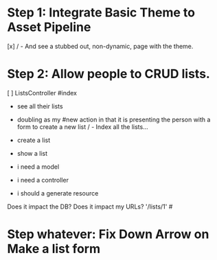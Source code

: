 # Step 1: Integrate Basic Theme to Asset Pipeline

[x] / - And see a stubbed out, non-dynamic, page with the theme.

# Step 2: Allow people to CRUD lists.
[ ] ListsController
  #index
  - see all their lists
  - doubling as my #new action
  in that it is presenting the
  person with a form to create
  a new list
  / - Index all the lists...
  - create a list

- show a list

- i need a model
- i need a controller
- i should a generate resource

Does it impact the DB?
Does it impact my URLs? '/lists/1' #

# Step whatever: Fix Down Arrow on Make a list form
